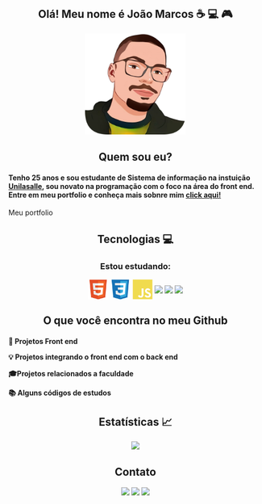 <div align ="center">
 
## Olá! Meu nome é João Marcos :coffee: :computer: :video_game:

<img src="images/salomao27.png" height="200px">

<h2>Quem sou eu?</h2> 
</div>
 <h4>Tenho 25 anos e sou estudante de Sistema de informação na instuição <a href="https://www.unilasalle.edu.br/rj">Unilasalle</a>, sou novato na programação com o foco na área do front end. Entre em meu portfolio e conheça mais sobnre mim <a href="https://portfolio-fnff58dxm-joao-marcos-projects-123ba57a.vercel.app/" target="blank">click aqui!</a>  </h4>
 Meu portfolio
<div align ="center">
 
## Tecnologias :computer: 


### Estou estudando:
 </div>
<div align ="center">
  <img align="center" alt="joao-HTML" height="40px" src="https://raw.githubusercontent.com/devicons/devicon/master/icons/html5/html5-original.svg">
  <img align="center" alt="joao-CSS" height="40px"src="https://raw.githubusercontent.com/devicons/devicon/master/icons/css3/css3-original.svg">
  <img align="center" alt="joao-Js" height="40px" src="https://raw.githubusercontent.com/devicons/devicon/master/icons/javascript/javascript-plain.svg">
  <img align="center" height="40px" src="https://cdn.jsdelivr.net/gh/devicons/devicon/icons/react/react-original.svg" >  
  <img align="center" height="40px" src="https://cdn.jsdelivr.net/gh/devicons/devicon/icons/github/github-original.svg" >
  <img align="center" height="40px"src="https://cdn.jsdelivr.net/gh/devicons/devicon/icons/git/git-original.svg" >
</div>

<div align ="center">
 
## O que você encontra no meu Github
</div>
<h4>
 
:floppy_disk: Projetos Front end
 
:bulb: Projetos integrando o front end com o back end
 
:mortar_board:Projetos relacionados a faculdade
 
:books: Alguns códigos de estudos
</h4>
<div align="center">
 
## Estatísticas :chart_with_upwards_trend:

  <img height="100em" src="https://github-readme-stats.vercel.app/api/top-langs/?username=salomao27&layout=compact&langs_count=7&theme=onedark"/>
</div>

<div align="center">
 
## Contato
  
  <a href="https://instagram.com/juaomarcs" target="_blank"><img src="https://img.shields.io/badge/-Instagram-%23E4405F?style=for-the-badge&logo=instagram&logoColor=white" target="_blank"></a>
<a href = "mailto:joaomarcossal27@gmail.com"><img src="https://img.shields.io/badge/-Gmail-%23333?style=for-the-badge&logo=gmail&logoColor=white" target="_blank"></a>
  <a href="https://www.linkedin.com/in/salomao27" target="_blank"><img src="https://img.shields.io/badge/-LinkedIn-%230077B5?style=for-the-badge&logo=linkedin&logoColor=white" target="_blank"></a> 

</div>

